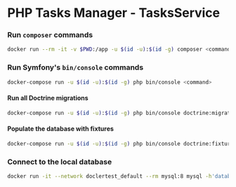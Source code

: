 # PHP Tasks Manager - TasksService

### Run ```composer``` commands
```bash
docker run --rm -it -v $PWD:/app -u $(id -u):$(id -g) composer <command>
```

### Run Symfony's ```bin/console``` commands
```bash
docker-compose run -u $(id -u):$(id -g) php bin/console <command>
```

#### Run all Doctrine migrations
```bash
docker-compose run -u $(id -u):$(id -g) php bin/console doctrine:migrations:migrate -n
```

#### Populate the database with fixtures
```bash
docker-compose run -u $(id -u):$(id -g) php bin/console doctrine:fixtures:load -n
```

### Connect to the local database
```bash
docker run -it --network doclertest_default --rm mysql:8 mysql -h'database' -u'tasks' -p'tasks' tasks
```
